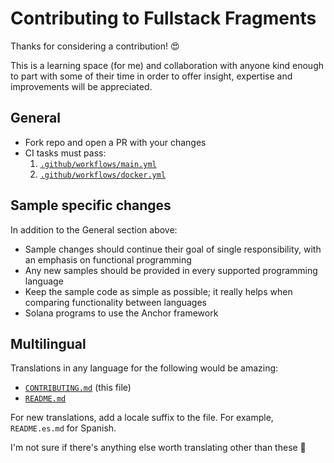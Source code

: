 # Contributing to Fullstack Fragments

Thanks for considering a contribution! 😍

This is a learning space (for me) and collaboration with anyone kind enough to part with some of their time in order to
offer insight, expertise and improvements will be appreciated.

## General

- Fork repo and open a PR with your changes
- CI tasks must pass:
  1. [`.github/workflows/main.yml`](./.github/workflows/main.yml)
  1. [`.github/workflows/docker.yml`](./.github/workflows/docker.yml)

## Sample specific changes

In addition to the General section above:

- Sample changes should continue their goal of single responsibility, with an emphasis on functional programming
- Any new samples should be provided in every supported programming language
- Keep the sample code as simple as possible; it really helps when comparing functionality between languages
- Solana programs to use the Anchor framework

## Multilingual

Translations in any language for the following would be amazing:

- [`CONTRIBUTING.md`](./CONTRIBUTING.md) (this file)
- [`README.md`](./README.md)

For new translations, add a locale suffix to the file. For example, `README.es.md` for Spanish.

I'm not sure if there's anything else worth translating other than these 🤔
